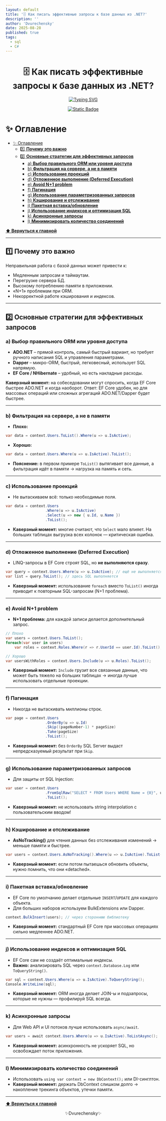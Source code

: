 ```yaml
---
layout: default
title: '🗄️ Как писать эффективные запросы к базе данных из .NET?'
description: ''
author: 'Dvurechensky'
date: 2025-08-28
published: true
tags:
  - sql
  - C#
---
```


<h1 align="center">🗄️ Как писать эффективные запросы к базе данных из .NET?</h1>
<p align="center">
    <a href="https://git.io/typing-svg"><img src="https://readme-typing-svg.demolab.com?font=Fira+Code&pause=1000&center=true&vCenter=true&width=435&lines=%D0%9F%D0%BE%D0%B2%D1%82%D0%BE%D1%80%D0%B5%D0%BD%D0%B8%D0%B5+-+%D0%BC%D0%B0%D1%82%D1%8C+%D1%83%D1%87%D0%B5%D0%BD%D0%B8%D1%8F" alt="Typing SVG" /></a>
</p>
<p align="center">
    <a href="https://sites.google.com/view/dvurechensky" target="_blank"><img alt="Static Badge" src="https://shields.dvurechensky.pro/badge/Dvurechensky-Nikolay-blue"></a>
</p>

# ✨ Оглавление

- [✨ Оглавление](#-оглавление)
  - [1️⃣ **Почему это важно**](#1️⃣-почему-это-важно)
  - [2️⃣ **Основные стратегии для эффективных запросов**](#2️⃣-основные-стратегии-для-эффективных-запросов)
    - [a) **Выбор правильного ORM или уровня доступа**](#a-выбор-правильного-orm-или-уровня-доступа)
    - [b) **Фильтрация на сервере, а не в памяти**](#b-фильтрация-на-сервере-а-не-в-памяти)
    - [c) **Использование проекций**](#c-использование-проекций)
    - [d) **Отложенное выполнение (Deferred Execution)**](#d-отложенное-выполнение-deferred-execution)
    - [e) **Avoid N+1 problem**](#e-avoid-n1-problem)
    - [f) **Пагинация**](#f-пагинация)
    - [g) **Использование параметризованных запросов**](#g-использование-параметризованных-запросов)
    - [h) **Кэширование и отслеживание**](#h-кэширование-и-отслеживание)
    - [i) **Пакетная вставка/обновление**](#i-пакетная-вставкаобновление)
    - [j) **Использование индексов и оптимизация SQL**](#j-использование-индексов-и-оптимизация-sql)
    - [k) **Асинхронные запросы**](#k-асинхронные-запросы)
    - [l) **Минимизировать количество соединений**](#l-минимизировать-количество-соединений)

**[⬆ Вернуться к главной](../index.md)**

---

## 1️⃣ **Почему это важно**

Неправильная работа с базой данных может привести к:

- Медленным запросам и таймаутам.
- Перегрузке сервера БД.
- Высокому потреблению памяти в приложении.
- «N+1» проблемам при ORM.
- Некорректной работе кэширования и индексов.

---

## 2️⃣ **Основные стратегии для эффективных запросов**

### a) **Выбор правильного ORM или уровня доступа**

- **ADO.NET** – прямой контроль, самый быстрый вариант, но требует ручного написания SQL и управления параметрами.
- **Dapper** – микрo-ORM, быстрый, легковесный, использует SQL напрямую.
- **EF Core / NHibernate** – удобный, но есть накладные расходы.

**Каверзный момент:** на собеседовании могут спросить, когда EF Core быстрее ADO.NET и когда наоборот. Ответ: EF Core удобен, но для массовых операций или сложных агрегаций ADO.NET/Dapper будет быстрее.

---

### b) **Фильтрация на сервере, а не в памяти**

- **Плохо:**

```csharp
var data = context.Users.ToList().Where(u => u.IsActive);
```

- **Хорошо:**

```csharp
var data = context.Users.Where(u => u.IsActive).ToList();
```

- **Пояснение:** в первом примере `ToList()` вытягивает все данные, а фильтрация идёт в памяти → нагрузка на память и сеть.

---

### c) **Использование проекций**

- Не вытаскиваем всё: только необходимые поля.

```csharp
var data = context.Users
                  .Where(u => u.IsActive)
                  .Select(u => new { u.Id, u.Name })
                  .ToList();
```

- **Каверзный момент:** многие считают, что `Select` мало влияет. На больших таблицах выгрузка всех колонок — критическая ошибка.

---

### d) **Отложенное выполнение (Deferred Execution)**

- LINQ-запросы в EF Core строят SQL, но **не выполняются сразу**.

```csharp
var query = context.Users.Where(u => u.IsActive); // ещё не выполняется
var list = query.ToList(); // здесь SQL выполняется
```

- **Каверзный момент:** использование `foreach` вместо `ToList()` иногда приводит к повторным SQL-запросам (N+1 проблема).

---

### e) **Avoid N+1 problem**

- **N+1 проблема:** для каждой записи делается дополнительный запрос.

```csharp
// Плохо
var users = context.Users.ToList();
foreach(var user in users)
    var roles = context.Roles.Where(r => r.UserId == user.Id).ToList();

// Хорошо
var usersWithRoles = context.Users.Include(u => u.Roles).ToList();
```

- **Каверзный момент:** `Include` грузит все связанные данные, что может быть тяжело на больших таблицах → иногда лучше использовать отдельные проекции.

---

### f) **Пагинация**

- Никогда не вытаскивать миллионы строк.

```csharp
var page = context.Users
                  .OrderBy(u => u.Id)
                  .Skip((pageNumber-1) * pageSize)
                  .Take(pageSize)
                  .ToList();
```

- **Каверзный момент:** без `OrderBy` SQL Server выдаст непредсказуемый результат при `Skip`.

---

### g) **Использование параметризованных запросов**

- Для защиты от SQL Injection:

```csharp
var user = context.Users
                  .FromSqlRaw("SELECT * FROM Users WHERE Name = {0}", userName)
                  .ToList();
```

- **Каверзный момент:** не использовать string interpolation с пользовательским вводом!

---

### h) **Кэширование и отслеживание**

- **AsNoTracking()** для чтения данных без отслеживания изменений → меньше памяти и быстрее.

```csharp
var users = context.Users.AsNoTracking().Where(u => u.IsActive).ToList();
```

- **Каверзный момент:** если потом пытаешься обновить объекты, нужно помнить, что они «detached».

---

### i) **Пакетная вставка/обновление**

- EF Core по умолчанию делает отдельные `INSERT`/`UPDATE` для каждого объекта.
- Для больших наборов используем BulkExtensions или Dapper.

```csharp
context.BulkInsert(users); // через стороннюю библиотеку
```

- **Каверзный момент:** стандартный EF Core при массовых операциях сильно медленнее ADO.NET.

---

### j) **Использование индексов и оптимизация SQL**

- EF Core сам не создаёт оптимальные индексы.
- **Важно:** анализировать SQL через `context.Database.Log` или `ToQueryString()`.

```csharp
var sql = context.Users.Where(u => u.IsActive).ToQueryString();
Console.WriteLine(sql);
```

- **Каверзный момент:** ORM иногда делает JOIN-ы и подзапросы, которые не нужны — профилируй SQL всегда.

---

### k) **Асинхронные запросы**

- Для Web API и UI потоков лучше использовать `async/await`.

```csharp
var users = await context.Users.Where(u => u.IsActive).ToListAsync();
```

- **Каверзный момент:** асинхронность не ускоряет SQL, но освобождает поток приложения.

---

### l) **Минимизировать количество соединений**

- Использовать `using var context = new DbContext();` или DI-синглтон.
- **Каверзный момент:** держать DbContext слишком долго → накопление трекинга объектов, утечки памяти.

---

**[⬆ Вернуться к главной](../index.md)**

<p align="center">✨Dvurechensky✨</p>
